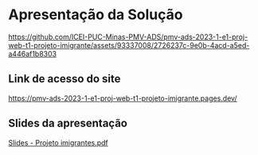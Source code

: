 # Apresentação da Solução


https://github.com/ICEI-PUC-Minas-PMV-ADS/pmv-ads-2023-1-e1-proj-web-t1-projeto-imigrante/assets/93337008/2726237c-9e0b-4acd-a5ed-a446af1b8303


## Link de acesso do site
https://pmv-ads-2023-1-e1-proj-web-t1-projeto-imigrante.pages.dev/


## Slides da apresentação

[Slides - Projeto imigrantes.pdf](https://github.com/ICEI-PUC-Minas-PMV-ADS/pmv-ads-2023-1-e1-proj-web-t1-projeto-imigrante/files/11927295/Slides.-.Projeto.imigrantes.pdf)
